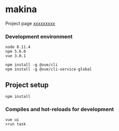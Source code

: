 # makina

Project page [xxxxxxxxx](http://xxxxxxx.com)

### Development environment

```
node 8.11.4
npm 5.6.0
vue 3.0.1
```

```
npm install -g @vue/cli
npm install -g @vue/cli-service-global
```

## Project setup
```
npm install
```

### Compiles and hot-reloads for development
```
vue ui
>run task
```

